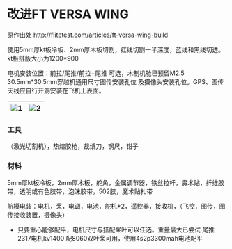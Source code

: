 # 改进FT VERSA WING

原作出处 http://flitetest.com/articles/ft-versa-wing-build

使用5mm厚kt板冷板、2mm厚木板切割，红线切割一半深度，蓝线和黑线切透。kt板排版大小为1200*900

电机安装位置：前拉/尾推/前拉+尾推 可选，木制机舱已预留M2.5 30.5mm*30.5mm穿越机通用尺寸图传安装孔位 及摄像头安装孔位。GPS、图传天线应自行开洞安装在飞机上表面。

| ![1](https://github.com/user-attachments/assets/ec05e53f-922f-4693-aeaa-d3f99b26648b) | ![2](https://github.com/user-attachments/assets/aebd5475-c5da-4060-8a51-a26861a9878e) |
|--------------------------------------------|--------------------------------------------|

### 工具
（激光切割机），热熔胶枪，裁纸刀，钢尺，钳子

### 材料
5mm厚kt板冷板，2mm厚木板，舵角，金属调节器，铁丝拉杆，魔术贴，纤维胶带，透明或有色胶带，泡沫胶带，502胶，魔术贴扎带

航模电装：电机，桨，电调，电池，舵机*2，遥控器，接收机，（飞控，图传，图传接收装置，摄像头）

- 只要重心能够配平，电机尺寸与搭配桨叶可以任选。重量最大已尝试 尾推2317电机kv1400 配8060双叶桨可用，使用4s2p3300mah电池配平
